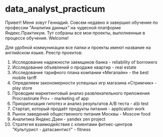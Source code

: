 # data_analyst_practicum

Привет! Меня зовут Геннадий. Совсем недавно я завершил обучение по профессии "Аналитик данных" на
чудесной платформе Яндекс.Практикум. Тут собраны все мои проекты, выполненные в процессе обучения.
Welcome!

Для удобной коммуникации все папки и проекты имеют название на английском языке. 
Реестр проектов:
  1. Исследование надежности заемщиков банка - reliability of borrowers
  2. Исследование объявлений о продаже квартир - real estate
  3. Исследование тарифного плана компании «Мегалайн» - the best mobile tariff
  4. Определяем закономерности успешных игр магазина «Стримчик» - play store
  5. Проводим маркетинговый анализ развлекательного приложения Procrastinate Pro+ - marketing of app
  6. Приоритизация гипотез и анализ результатов A/B теста - a\b test
  7. Стартап, который продаёт продукты питания - application work
  8. Рынок заведений общественного питания Москвы - Moscow food
  9. Аналитика Яндекс.Дзен - yandex zen project
  10. Стратегия взаимодействия с клиентами фитнес-центров "Культурист - датасаентист" - fitness
